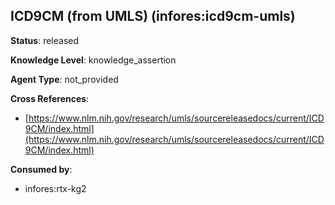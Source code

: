 [//]: # (DO NOT MANUALLY EDIT THIS FILE. IT IS GENERATED FROM A TEMPLATE.)

## ICD9CM (from UMLS) (infores:icd9cm-umls)

**Status**: released
  
**Knowledge Level**: knowledge_assertion
  
**Agent Type**: not_provided



**Cross References**:

- [https://www.nlm.nih.gov/research/umls/sourcereleasedocs/current/ICD9CM/index.html](https://www.nlm.nih.gov/research/umls/sourcereleasedocs/current/ICD9CM/index.html)


**Consumed by**:

- infores:rtx-kg2